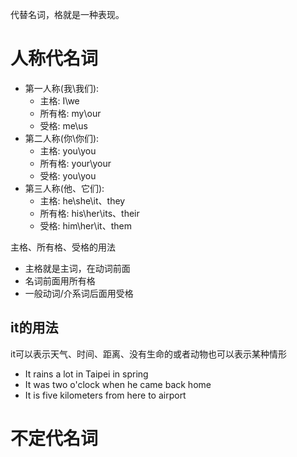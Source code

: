 代替名词，格就是一种表现。
# 人称代名词
- 第一人称(我\我们):
  - 主格: I\we
  - 所有格: my\our
  - 受格: me\us
- 第二人称(你\你们):
  - 主格: you\you
  - 所有格: your\your
  - 受格: you\you
- 第三人称(他、它们):
  - 主格: he\she\it、they
  - 所有格: his\her\its、their
  - 受格: him\her\it、them

主格、所有格、受格的用法
- 主格就是主词，在动词前面
- 名词前面用所有格
- 一般动词/介系词后面用受格
## it的用法
it可以表示天气、时间、距离、没有生命的或者动物也可以表示某种情形
- It rains a lot in Taipei in spring
- It was two o'clock when he came back home
- It is five kilometers from here to airport
# 不定代名词


